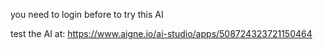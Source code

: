 you need to login before to try this AI

test the AI at:
https://www.aigne.io/ai-studio/apps/508724323721150464
